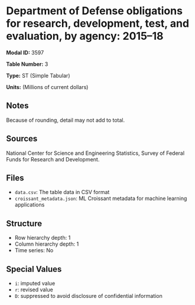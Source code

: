 # Department of Defense obligations for research, development, test, and evaluation, by agency: 2015–18

**Modal ID:** 3597

**Table Number:** 3

**Type:** ST (Simple Tabular)

**Units:** (Millions of current dollars)

## Notes

Because of rounding, detail may not add to total.

## Sources

National Center for Science and Engineering Statistics, Survey of Federal Funds for Research and Development.

## Files

- `data.csv`: The table data in CSV format
- `croissant_metadata.json`: ML Croissant metadata for machine learning applications

## Structure

- Row hierarchy depth: 1
- Column hierarchy depth: 1
- Time series: No

## Special Values

- `i`: imputed value
- `r`: revised value
- `D`: suppressed to avoid disclosure of confidential information
